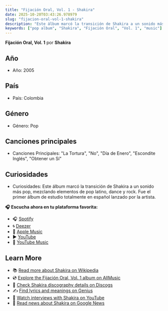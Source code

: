 ```yaml
---
title: "Fijación Oral, Vol. 1 - Shakira"
date: 2025-10-20T03:43:26.978979
slug: "fijacion-oral-vol-1-shakira"
description: "Este álbum marcó la transición de Shakira a un sonido más pop, mezclando elementos de pop latino, dance y rock."
keywords: ["pop album", "Shakira", "Fijación Oral", "Vol. 1", "music"]
---
```


**Fijación Oral, Vol. 1** por **Shakira**

## Año
- Año: 2005
## País
- País: Colombia
## Género
- Género: Pop
## Canciones principales
- Canciones Principales: "La Tortura", "No", "Día de Enero", "Escondite Inglés", "Obtener un Sí"
## Curiosidades
- Curiosidades: Este álbum marcó la transición de Shakira a un sonido más pop, mezclando elementos de pop latino, dance y rock. Fue el primer álbum de estudio totalmente en español lanzado por la artista.



**🎧 Escucha ahora en tu plataforma favorita:**

- 🎧 [Spotify](https://open.spotify.com/search/Fijaci%C3%B3n%20Oral%2C%20Vol.%201%20Shakira)
- 🌀 [Deezer](https://www.deezer.com/search/Fijaci%C3%B3n%20Oral%2C%20Vol.%201%20Shakira)
- 🍎 [Apple Music](https://music.apple.com/search?term=Fijaci%C3%B3n%20Oral%2C%20Vol.%201%20Shakira)
- ▶️ [YouTube](https://www.youtube.com/results?search_query=Fijaci%C3%B3n%20Oral%2C%20Vol.%201%20Shakira)
- 🎵 [YouTube Music](https://music.youtube.com/search?q=Fijaci%C3%B3n%20Oral%2C%20Vol.%201%20Shakira)

## Learn More

- 📚 [Read more about Shakira on Wikipedia](https://en.wikipedia.org/wiki/Shakira)
- 💿 [Explore the Fijación Oral, Vol. 1 album on AllMusic](https://www.allmusic.com/search/albums/Fijaci%C3%B3n+Oral%2C+Vol.+1)
- 📀 [Check Shakira discography details on Discogs](https://www.discogs.com/search/?q=Fijaci%C3%B3n+Oral%2C+Vol.+1+Shakira&type=all)
- ✍️ [Find lyrics and meanings on Genius](https://genius.com/search?q=Fijaci%C3%B3n+Oral%2C+Vol.+1%20Shakira)
- 🎤 [Watch interviews with Shakira on YouTube](https://www.youtube.com/results?search_query=Shakira+interview)
- 📰 [Read news about Shakira on Google News](https://news.google.com/search?q=Shakira)